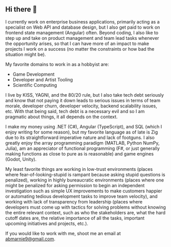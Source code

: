 ## Hi there 👋

I currently work on enterprise business applications, primarily acting as a specialist on Web API and database design, but I also get paid to work on frontend state management (Angular) often. Beyond coding, I also like to step up and take on product management and team lead tasks whenever the opportunity arises, so that I can have more of an impact to make projects I work on a success (no matter the constraints or how bad the situation might be).

My favorite domains to work in as a hobbyist are:
- Game Development
- Developer and Artist Tooling
- Scientific Computing

I live by KISS, YAGNI, and the 80/20 rule, but I also take tech debt seriously and know that not paying it down leads to serious issues in terms of team morale, developer churn, developer velocity, backend scalability issues, etc. With that being said, tech debt is a necessary evil and so I am pragmatic about things, it all depends on the context.

I make my money using .NET (C#), Angular (TypeScript), and SQL (which I enjoy writing for some reason), but my favorite language as of late is Zig due to its straightforward imperative nature and lack of footguns. I also greatly enjoy the array programming paradigm (MATLAB, Python NumPy, Julia), am an appreciator of functional programming (F#, or just generally making functions as close to pure as is reasonable) and game engines (Godot, Unity).

My least favorite things are working in low-trust environments (places where fear-of-looking-stupid is rampant because asking stupid questions is penalized), working in highly bureaucratic environments (places where one might be penalized for asking permission to begin an independent investigation such as simple UX improvements to make customers happier or automating tedious development tasks to improve team velocity), and working with lack of transparency from leadership (places where developers must come up with tactics for solving problems without knowing the entire relevant context, such as who the stakeholders are, what the hard cutoff dates are, the relative importance of all the tasks, important upcoming initiatives and projects, etc.).

If you would like to work with me, shoot me an email at abmarnie9@gmail.com.
